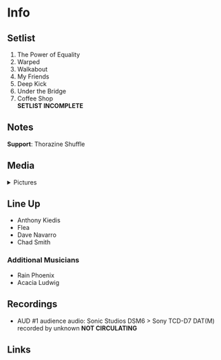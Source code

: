 # Info

## Setlist

1. The Power of Equality
2. Warped
3. Walkabout
4. My Friends
5. Deep Kick
6. Under the Bridge
7. Coffee Shop
<br>**SETLIST INCOMPLETE**

## Notes

**Support**: Thorazine Shuffle

## Media 

<details>
  <summary>Pictures</summary>
  <!--<img alt="Setlist" title="Setlist" src="_.jpg" height="200" />-->
</details>

## Line Up

* Anthony Kiedis
* Flea
* Dave Navarro
* Chad Smith

### Additional Musicians

* Rain Phoenix  
* Acacia Ludwig

## Recordings

* AUD #1 audience audio: Sonic Studios DSM6 > Sony TCD-D7 DAT(M) recorded by unknown **NOT CIRCULATING**

## Links

